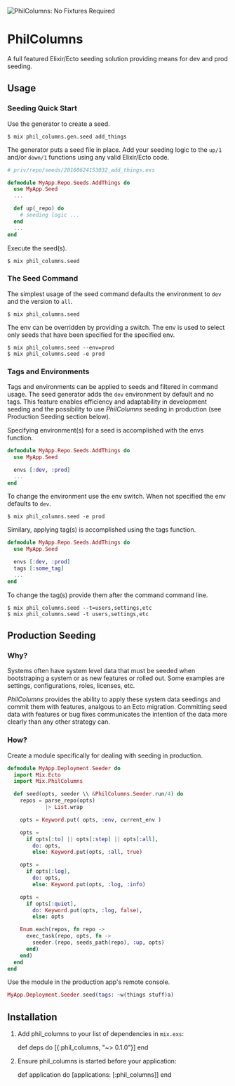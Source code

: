 ![PhilColumns: No Fixtures Required](https://raw.githubusercontent.com/midas/phil_columns/master/readme/PhilColumns.png)

# PhilColumns

A full featured Elixir/Ecto seeding solution providing means for dev and prod seeding.


## Usage

### Seeding Quick Start

Use the generator to create a seed.

    $ mix phil_columns.gen.seed add_things

The generator puts a seed file in place.  Add your seeding logic to the `up/1` and/or `down/1` 
functions using any valid Elixir/Ecto code.

```elixir
# priv/repo/seeds/20160624153032_add_things.exs

defmodule MyApp.Repo.Seeds.AddThings do
  use MyApp.Seed
  ...

  def up(_repo) do
    # seeding logic ...
  end
  ...
end
```

Execute the seed(s).

    $ mix phil_columns.seed

### The Seed Command

The simplest usage of the seed command defaults the environment to `dev` and the version to `all`.

    $ mix phil_columns.seed

The env can be overridden by providing a switch.  The env is used to select only seeds that have been 
specified for the specified env.

    $ mix phil_columns.seed --env=prod
    $ mix phil_columns.seed -e prod

### Tags and Environments

Tags and environments can be applied to seeds and filtered in command usage.  The seed generator adds the `dev` 
environment by default and no tags.  This feature enables efficiency and adaptability in development seeding and 
the possibility to use _PhilColumns_ seeding in production (see Production Seeding section below).

Specifying environment(s) for a seed is accomplished with the envs function.

```elixir
defmodule MyApp.Repo.Seeds.AddThings do
  use MyApp.Seed

  envs [:dev, :prod]
  ...
end
```

To change the environment use the env switch.  When not specified the env defaults to `dev`.

    $ mix phil_columns.seed -e prod

Similary, applying tag(s) is accomplished using the tags function.

```elixir
defmodule MyApp.Repo.Seeds.AddThings do
  use MyApp.Seed

  envs [:dev, :prod]
  tags [:some_tag]
  ...
end
```

To change the tag(s) provide them after the command command line.

    $ mix phil_columns.seed --t=users,settings,etc
    $ mix phil_columns.seed -t users,settings,etc


## Production Seeding

### Why?

Systems often have system level data that must be seeded when bootstraping a system or as new features or rolled out.  Some 
examples are settings, configurations, roles, licenses, etc.

_PhilColumns_ provides the ability to apply these system data seedings and commit them with features, analgous to an Ecto 
migration. Committing seed data with features or bug fixes communicates the intention of the data more clearly than any
other strategy can.

### How?

Create a module specifically for dealing with seeding in production.

```elixir
defmodule MyApp.Deployment.Seeder do
  import Mix.Ecto
  import Mix.PhilColumns

  def seed(opts, seeder \\ &PhilColumns.Seeder.run/4) do
    repos = parse_repo(opts)
            |> List.wrap

    opts = Keyword.put( opts, :env, current_env )

    opts =
      if opts[:to] || opts[:step] || opts[:all],
        do: opts,
        else: Keyword.put(opts, :all, true)

    opts =
      if opts[:log],
        do: opts,
        else: Keyword.put(opts, :log, :info)

    opts =
      if opts[:quiet],
        do: Keyword.put(opts, :log, false),
        else: opts

    Enum.each(repos, fn repo ->
      exec_task(repo, opts, fn ->
        seeder.(repo, seeds_path(repo), :up, opts)
      end)
    end)
  end
end
```

Use the module in the production app's remote console.

```elixir
MyApp.Deployment.Seeder.seed(tags: ~w(things stuff)a)
```

## Installation

  1. Add phil_columns to your list of dependencies in `mix.exs`:

        def deps do
          [{:phil_columns, "~> 0.1.0"}]
        end

  2. Ensure phil_columns is started before your application:

        def application do
          [applications: [:phil_columns]]
        end


